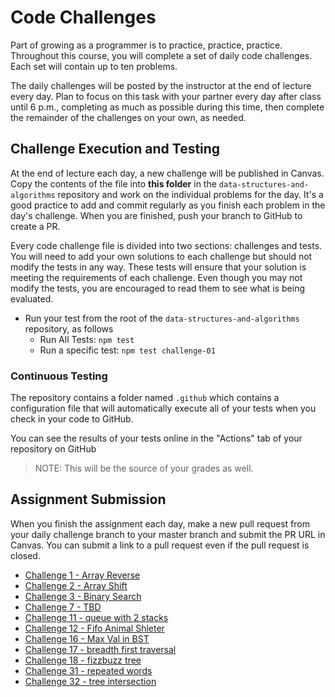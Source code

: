 # Code Challenges

Part of growing as a programmer is to practice, practice, practice. Throughout this course, you will complete a set of daily code challenges. Each set will contain up to ten problems.

The daily challenges will be posted by the instructor at the end of lecture every day. Plan to focus on this task with your partner every day after class until 6 p.m., completing as much as possible during this time, then complete the remainder of the challenges on your own, as needed.

## Challenge Execution and Testing

At the end of lecture each day, a new challenge will be published in Canvas. Copy the contents of the file into **this folder** in the `data-structures-and-algorithms` repository and work on the individual problems for the day. It's a good practice to add and commit regularly as you finish each problem in the day's challenge. When you are finished, push your branch to GitHub to create a PR.

Every code challenge file is divided into two sections: challenges and tests. You will need to add your own solutions to each challenge but should not modify the tests in any way. These tests will ensure that your solution is meeting the requirements of each challenge. Even though you may not modify the tests, you are encouraged to read them to see what is being evaluated.

- Run your test from the root of the `data-structures-and-algorithms` repository, as follows
  - Run All Tests: `npm test`
  - Run a specific test: `npm test challenge-01`

### Continuous Testing

The repository contains a folder named `.github` which contains a configuration file that will automatically execute all of your tests when you check in your code to GitHub.

You can see the results of your tests online in the "Actions" tab of your repository on GitHub

> NOTE: This will be the source of your grades as well.

## Assignment Submission

When you finish the assignment each day, make a new pull request from your daily challenge branch to your master branch and submit the PR URL in Canvas. You can submit a link to a pull request even if the pull request is closed.

- [Challenge 1 - Array Reverse](./arrayShift/README.md)
- [Challenge 2 - Array Shift](./arrayShift/README.md)
- [Challenge 3 - Binary Search](./array-binary-search/README.md)
- [Challenge 7 - TBD](./ll-kth-from-end/README.md)
- [Challenge 11 - queue with 2 stacks](./queue-with-stacks/README.md)
- [Challenge 12 - Fifo Animal Shleter](./fifoAnimalShelter/README.md)
- [Challenge 16 - Max Val in BST](./tree/README.md)
- [Challenge 17 - breadth first traversal](./breadth-first/README.md)
- [Challenge 18 - fizzbuzz tree](./fizzbuzz-tree/README.md)
- [Challenge 31 - repeated words](./repeatedWord/README.md)
- [Challenge 32 - tree intersection](./tree-intersection/README.md)